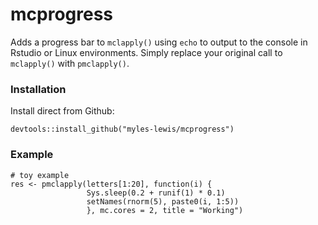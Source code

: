 # mcprogress

Adds a progress bar to `mclapply()` using `echo` to output to the console in 
Rstudio or Linux environments. Simply replace your original call to `mclapply()`
with `pmclapply()`.

### Installation

Install direct from Github:
```
devtools::install_github("myles-lewis/mcprogress")
```

### Example

```
# toy example
res <- pmclapply(letters[1:20], function(i) {
                 Sys.sleep(0.2 + runif(1) * 0.1)
                 setNames(rnorm(5), paste0(i, 1:5))
                 }, mc.cores = 2, title = "Working")
```

